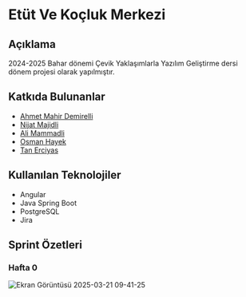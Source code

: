 # Etüt Ve Koçluk Merkezi

## Açıklama
2024-2025 Bahar dönemi Çevik Yaklaşımlarla Yazılım Geliştirme dersi dönem projesi olarak yapılmıştır.

## Katkıda Bulunanlar
- [Ahmet Mahir Demirelli](https://github.com/Ahmet-MahirDEMIRELLI)
- [Nijat Majidli](https://github.com/nicat00m20)
- [Ali Mammadli](https://github.com/alimammadli0)
- [Osman Hayek](https://github.com/osmanhayek)
- [Tan Erciyas](https://github.com/Ghurstird)

## Kullanılan Teknolojiler
- Angular
- Java Spring Boot
- PostgreSQL
- Jira

## Sprint Özetleri

### Hafta 0

![Ekran Görüntüsü 2025-03-21 09-41-25](https://github.com/user-attachments/assets/de94316e-8f02-454f-97d1-870b86602fe6)
